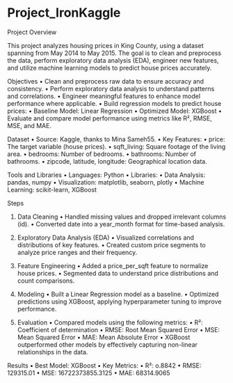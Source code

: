 # Project_IronKaggle

Project Overview

This project analyzes housing prices in King County, using a dataset spanning from May 2014 to May 2015. The goal is to clean and preprocess the data, perform exploratory data analysis (EDA), engineer new features, and utilize machine learning models to predict house prices accurately.

Objectives
	•	Clean and preprocess raw data to ensure accuracy and consistency.
	•	Perform exploratory data analysis to understand patterns and correlations.
	•	Engineer meaningful features to enhance model performance where applicable.
	•	Build regression models to predict house prices:
	•	Baseline Model: Linear Regression
	•	Optimized Model: XGBoost
	•	Evaluate and compare model performance using metrics like R², RMSE, MSE, and MAE.

Dataset
	•	Source: Kaggle, thanks to Mina Sameh55.
	•	Key Features:
	•	price: The target variable (house prices).
	•	sqft_living: Square footage of the living area.
	•	bedrooms: Number of bedrooms.
	•	bathrooms: Number of bathrooms.
	•	zipcode, latitude, longitude: Geographical location data.

Tools and Libraries
	•	Languages: Python
	•	Libraries:
	•	Data Analysis: pandas, numpy
	•	Visualization: matplotlib, seaborn, plotly
	•	Machine Learning: scikit-learn, XGBoost

Steps

1. Data Cleaning
	•	Handled missing values and dropped irrelevant columns (id).
	•	Converted date into a year_month format for time-based analysis.

2. Exploratory Data Analysis (EDA)
	•	Visualized correlations and distributions of key features.
	•	Created custom price segments to analyze price ranges and their frequency.

3. Feature Engineering
	•	Added a price_per_sqft feature to normalize house prices.
	•	Segmented data to understand price distributions and count comparisons.

4. Modeling
	•	Built a Linear Regression model as a baseline.
	•	Optimized predictions using XGBoost, applying hyperparameter tuning to improve performance.

5. Evaluation
	•	Compared models using the following metrics:
	•	R²: Coefficient of determination
	•	RMSE: Root Mean Squared Error
	•	MSE: Mean Squared Error
	•	MAE: Mean Absolute Error
	•	XGBoost outperformed other models by effectively capturing non-linear relationships in the data.

Results
	•	Best Model: XGBoost
	•	Key Metrics:
	•	R²: o.8842
	•	RMSE: 129315.01
	•	MSE: 16722373855.3125
	•	MAE: 68314.9065

